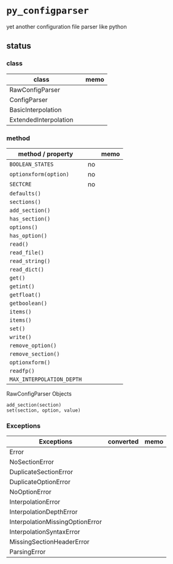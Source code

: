 # `py_configparser`
yet another configuration file parser like python


## status

### class

class                 |   | memo
----------------------|---|-----
RawConfigParser       |   |
ConfigParser          |   |
BasicInterpolation    |   |
ExtendedInterpolation |   |


### method

method / property         |     | memo
--------------------------|-----|------
`BOOLEAN_STATES`          | no  |
`optionxform(option)`     | no  |
`SECTCRE`                 | no  |
`defaults()`              |     |
`sections()`              |     |
`add_section()`           |     |
`has_section()`           |     |
`options()`               |     |
`has_option()`            |     |
`read()`                  |     |
`read_file()`             |     |
`read_string()`           |     |
`read_dict()`             |     |
`get()`                   |     |
`getint()`                |     |
`getfloat()`              |     |
`getboolean()`            |     |
`items()`                 |     |
`items()`                 |     |
`set()`                   |     |
`write()`                 |     |
`remove_option()`         |     |
`remove_section()`        |     |
`optionxform()`           |     |
`readfp()`                |     |
`MAX_INTERPOLATION_DEPTH` |     |


RawConfigParser Objects

    add_section(section)
    set(section, option, value)


### Exceptions

Exceptions              | converted | memo
--------------------------------|---|-------
Error                           |   | 
NoSectionError                  |   | 
DuplicateSectionError           |   | 
DuplicateOptionError            |   | 
NoOptionError                   |   | 
InterpolationError              |   | 
InterpolationDepthError         |   | 
InterpolationMissingOptionError |   | 
InterpolationSyntaxError        |   | 
MissingSectionHeaderError       |   | 
ParsingError                    |   | 


